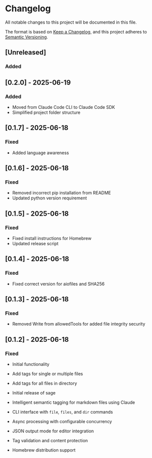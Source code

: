 # Changelog

All notable changes to this project will be documented in this file.

The format is based on [Keep a Changelog](https://keepachangelog.com/en/1.0.0/),
and this project adheres to [Semantic Versioning](https://semver.org/spec/v2.0.0.html).

## [Unreleased]

### Added

## [0.2.0] - 2025-06-19

### Added
- Moved from Claude Code CLI to Claude Code SDK
- Simplified project folder structure


## [0.1.7] - 2025-06-18

### Fixed
- Added language awareness


## [0.1.6] - 2025-06-18

### Fixed
- Removed incorrect pip installation from README
- Updated python version requirement


## [0.1.5] - 2025-06-18

### Fixed
- Fixed install instructions for Homebrew
- Updated release script


## [0.1.4] - 2025-06-18

### Fixed
- Fixed correct version for aiofiles and SHA256


## [0.1.3] - 2025-06-18

### Fixed
- Removed Write from allowedTools for added file integrity security


## [0.1.2] - 2025-06-18

### Fixed
- Initial functionality
- Add tags for single or multiple files
- Add tags for all files in directory

- Initial release of sage
- Intelligent semantic tagging for markdown files using Claude
- CLI interface with `file`, `files`, and `dir` commands
- Async processing with configurable concurrency
- JSON output mode for editor integration
- Tag validation and content protection
- Homebrew distribution support